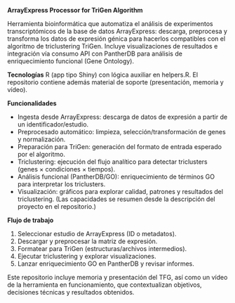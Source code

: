 **ArrayExpress Processor for TriGen Algorithm**

Herramienta bioinformática que automatiza el análisis de experimentos transcriptómicos de la base de datos ArrayExpress: descarga, preprocesa y transforma los datos de expresión génica para hacerlos compatibles con el algoritmo de triclustering TriGen. Incluye visualizaciones de resultados e integración vía  consumo API con PantherDB para análisis de enriquecimiento funcional (Gene Ontology). 

**Tecnologías**
R (app tipo Shiny) con lógica auxiliar en helpers.R. El repositorio contiene además material de soporte (presentación, memoria y vídeo).

**Funcionalidades**
- Ingesta desde ArrayExpress: descarga de datos de expresión a partir de un identificador/estudio.
- Preprocesado automático: limpieza, selección/transformación de genes y normalización.
- Preparación para TriGen: generación del formato de entrada esperado por el algoritmo.
- Triclustering: ejecución del flujo analítico para detectar triclusters (genes × condiciones × tiempos).
- Análisis funcional (PantherDB/GO): enriquecimiento de términos GO para interpretar los triclusters.
- Visualización: gráficos para explorar calidad, patrones y resultados del triclustering.
(Las capacidades se resumen desde la descripción del proyecto en el repositorio.)

**Flujo de trabajo**
1. Seleccionar estudio de ArrayExpress (ID o metadatos).
2. Descargar y preprocesar la matriz de expresión.
3. Formatear para TriGen (estructuras/archivos intermedios).
4. Ejecutar triclustering y explorar visualizaciones.
5. Lanzar enriquecimiento GO en PantherDB y revisar informes.

Este repositorio incluye memoria y presentación del TFG, así como un vídeo de la herramienta en funcionamiento, que contextualizan objetivos, decisiones técnicas y resultados obtenidos.
